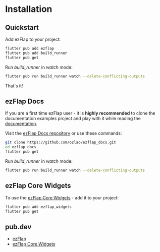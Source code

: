 
# Installation
## Quickstart
Add ezFlap to your project:
```bash
flutter pub add ezflap
flutter pub add build_runner
flutter pub get
```

Run *build_runner* in _watch_ mode:
```bash
flutter pub run build_runner watch --delete-conflicting-outputs
```

That's it!


## ezFlap Docs
If you are a first time ezFlap user - it is **highly recommended** to clone the documentation examples project and play
with it while reading the [documentation](/essentials/introduction/introduction.html).

Visit the [ezFlap Docs repository](https://github.com/ozlao/ezflap_docs) or use these commands: 
```bash
git clone https://github.com/ozlao/ezflap_docs.git
cd ezflap_docs
flutter pub get
```

Run *build_runner* in _watch_ mode:
```bash
flutter pub run build_runner watch --delete-conflicting-outputs
```


## ezFlap Core Widgets
To use the [ezFlap Core Widgets](/deep-dive/core-widgets/core-widgets.html) - add it to your project:
```bash
flutter pub add ezflap_widgets
flutter pub get
```


## pub.dev
 * [ezFlap](https://pub.dev/packages/ezflap)
 * [ezFlap Core Widgets](https://pub.dev/packages/ezflap_widgets)
